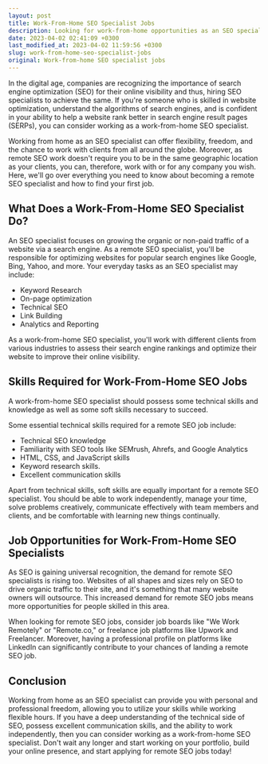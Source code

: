 ```yaml
---
layout: post
title: Work-From-Home SEO Specialist Jobs
description: Looking for work-from-home opportunities as an SEO specialist? Here's everything you need to know about this field and how to land the job.
date: 2023-04-02 02:41:09 +0300
last_modified_at: 2023-04-02 11:59:56 +0300
slug: work-from-home-seo-specialist-jobs
original: Work-from-home SEO specialist jobs
---
```

In the digital age, companies are recognizing the importance of search engine optimization (SEO) for their online visibility and thus, hiring SEO specialists to achieve the same. If you're someone who is skilled in website optimization, understand the algorithms of search engines, and is confident in your ability to help a website rank better in search engine result pages (SERPs), you can consider working as a work-from-home SEO specialist.

Working from home as an SEO specialist can offer flexibility, freedom, and the chance to work with clients from all around the globe. Moreover, as remote SEO work doesn't require you to be in the same geographic location as your clients, you can, therefore, work with or for any company you wish. Here, we'll go over everything you need to know about becoming a remote SEO specialist and how to find your first job.

## What Does a Work-From-Home SEO Specialist Do?

An SEO specialist focuses on growing the organic or non-paid traffic of a website via a search engine. As a remote SEO specialist, you'll be responsible for optimizing websites for popular search engines like Google, Bing, Yahoo, and more. Your everyday tasks as an SEO specialist may include:

* Keyword Research
* On-page optimization
* Technical SEO
* Link Building
* Analytics and Reporting

As a work-from-home SEO specialist, you'll work with different clients from various industries to assess their search engine rankings and optimize their website to improve their online visibility.

## Skills Required for Work-From-Home SEO Jobs

A work-from-home SEO specialist should possess some technical skills and knowledge as well as some soft skills necessary to succeed.

Some essential technical skills required for a remote SEO job include:

* Technical SEO knowledge
* Familiarity with SEO tools like SEMrush, Ahrefs, and Google Analytics
* HTML, CSS, and JavaScript skills
* Keyword research skills.
* Excellent communication skills

Apart from technical skills, soft skills are equally important for a remote SEO specialist. You should be able to work independently, manage your time, solve problems creatively, communicate effectively with team members and clients, and be comfortable with learning new things continually.

## Job Opportunities for Work-From-Home SEO Specialists

As SEO is gaining universal recognition, the demand for remote SEO specialists is rising too. Websites of all shapes and sizes rely on SEO to drive organic traffic to their site, and it's something that many website owners will outsource. This increased demand for remote SEO jobs means more opportunities for people skilled in this area.

When looking for remote SEO jobs, consider job boards like "We Work Remotely" or "Remote.co," or freelance job platforms like Upwork and Freelancer. Moreover, having a professional profile on platforms like LinkedIn can significantly contribute to your chances of landing a remote SEO job.

## Conclusion

Working from home as an SEO specialist can provide you with personal and professional freedom, allowing you to utilize your skills while working flexible hours. If you have a deep understanding of the technical side of SEO, possess excellent communication skills, and the ability to work independently, then you can consider working as a work-from-home SEO specialist. Don't wait any longer and start working on your portfolio, build your online presence, and start applying for remote SEO jobs today!